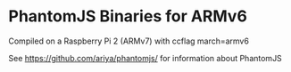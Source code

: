 # PhantomJS Binaries for ARMv6
Compiled on a Raspberry Pi 2 (ARMv7) with ccflag march=armv6

See https://github.com/ariya/phantomjs/ for information about PhantomJS

